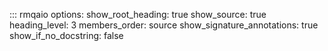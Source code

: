 
::: rmqaio
    options:
      show_root_heading: true
      show_source: true
      heading_level: 3
      members_order: source
      show_signature_annotations: true
      show_if_no_docstring: false
